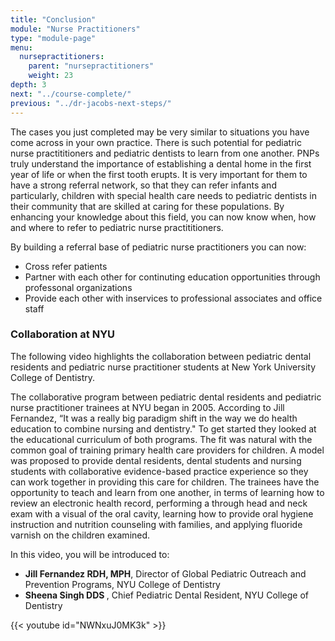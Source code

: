 ```yaml
---
title: "Conclusion"
module: "Nurse Practitioners"
type: "module-page"
menu:
  nursepractitioners:
    parent: "nursepractitioners"
    weight: 23
depth: 3
next: "../course-complete/"
previous: "../dr-jacobs-next-steps/"
---
```

<div class="pageblock"><p>The cases you just completed may be very similar to situations you have come across in your own practice. There is such potential for pediatric nurse practititioners and pediatric dentists to learn from one another.  PNPs truly understand the importance of establishing a dental home in the first year of life or when the first tooth erupts.  It is very important for them to have a strong referral network, so that they can refer infants and particularly, children with special health care needs to pediatric dentists in their community that are skilled at caring for these populations.  By enhancing your knowledge about this field, you can now know when, how and where to refer to pediatric nurse practititioners.</p>
<p>By building a referral base of pediatric nurse practitioners you can now:</p>
<ul>
<li>Cross refer patients</li>
<li>Partner with each other for continuting education opportunities through professonal organizations</li>
<li>Provide each other with inservices to professional associates and office staff</li>
</ul>
<h3> Collaboration at NYU </h3>
<p>The following video highlights the collaboration between pediatric dental residents and pediatric nurse practitioner students at New York University College of Dentistry.</p>
<p>The collaborative program between pediatric dental residents and pediatric nurse practitioner trainees at NYU began in 2005.  According to Jill Fernandez, “It was a really big paradigm shift in the way we do health education to combine nursing and dentistry." To get started they looked at the educational curriculum of both programs.  The fit was natural with the common goal of training primary health care providers for children.  A model was proposed to provide dental residents, dental students and nursing students with collaborative evidence-based practice experience so they can work together in providing this care for children.  The trainees have the opportunity to teach and learn from one another, in terms of learning how to review an electronic health record, performing a through head and neck exam with a visual of the oral cavity, learning how to provide oral hygiene instruction and nutrition counseling with families, and applying fluoride varnish on the children examined.</p>
<p>In this video, you will be introduced to:</p>
<ul>
<li><b>Jill Fernandez RDH, MPH</b>, Director of Global Pediatric Outreach and Prevention Programs, NYU College of Dentistry</li>
<li><b>Sheena Singh DDS </b>, Chief Pediatric Dental Resident, NYU College of Dentistry</li>
</ul>

{{< youtube id="NWNxuJ0MK3k" >}}</div>
